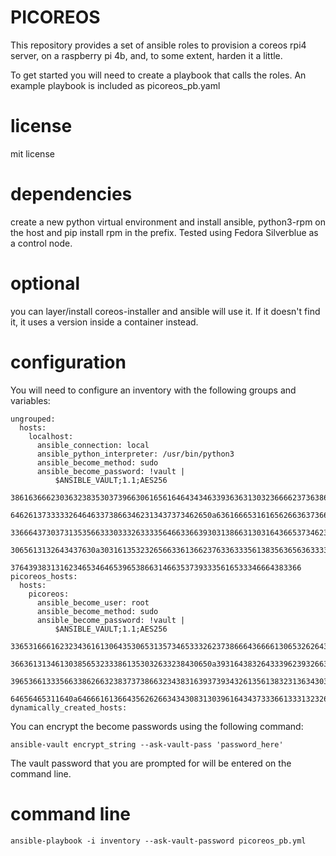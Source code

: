 # PICOREOS

This repository provides a set of ansible roles to provision a coreos rpi4 server, on a raspberry pi 4b, and, to some extent, harden it a little.

To get started you will need to create a playbook that calls the roles.  An example playbook is included as picoreos_pb.yaml

# license
  mit license

# dependencies
  create a new python virtual environment and install ansible, python3-rpm on the host and pip install rpm in the prefix.
  Tested using Fedora Silverblue as a control node.

# optional
  you can layer/install coreos-installer and ansible will use it.  If it doesn't find it, it uses a version inside a container instead.

# configuration
  You will need to configure an inventory with the following groups and variables:
```
ungrouped:
  hosts:
    localhost:
      ansible_connection: local
      ansible_python_interpreter: /usr/bin/python3
      ansible_become_method: sudo
      ansible_become_password: !vault |
          $ANSIBLE_VAULT;1.1;AES256
          3861636662303632383530373966306165616464343463393636313032366662373638613330
          646261373333326464633738663462313437373462650a636166653161656266363736656334
          3366643730373135356633303332633335646633663930313866313031643665373462366162
          3065613132643437630a30316135323265663361366237633633356138356365636333373661
          37643938313162346534646539653866314663537393335616533346664383366
picoreos_hosts:
  hosts:
    picoreos:
      ansible_become_user: root
      ansible_become_method: sudo
      ansible_become_password: !vault |
          $ANSIBLE_VAULT;1.1;AES256
          3365316661623234361613064353065313573465333262373866643666613065326264306662
          366361313461303856532333861353032633238430650a393164383264333962393266376235
          3965366133356633862663238373738663234383163937393432613561383231363430313930
          64656465311640a6466616136643562626634343083130396164343733366133313232656437
dynamically_created_hosts:
```
You can encrypt the become passwords using the following command:
```
ansible-vault encrypt_string --ask-vault-pass 'password_here'
```
The vault password that you are prompted for will be entered on the command line.

# command line
```
ansible-playbook -i inventory --ask-vault-password picoreos_pb.yml
```
